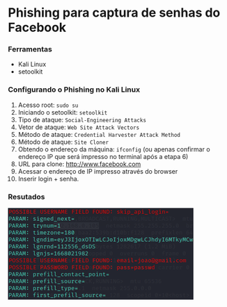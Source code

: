 # Phishing para captura de senhas do Facebook

### Ferramentas

- Kali Linux
- setoolkit

### Configurando o Phishing no Kali Linux

1. Acesso root: ``` sudo su ```
2. Iniciando o setoolkit: ``` setoolkit ```
3. Tipo de ataque: ``` Social-Engineering Attacks ```
4. Vetor de ataque: ``` Web Site Attack Vectors ```
5. Método de ataque: ```Credential Harvester Attack Method ```
6. Método de ataque: ``` Site Cloner ```
7. Obtendo o endereço da máquina: ``` ifconfig ``` (ou apenas confirmar o endereço IP que será impresso no terminal após a etapa 6)
8. URL para clone: http://www.facebook.com
9. Acessar o endereço de IP impresso através do browser
10. Inserir login + senha.

### Resutados

![Alt text](./passwd.png "Optional title")
